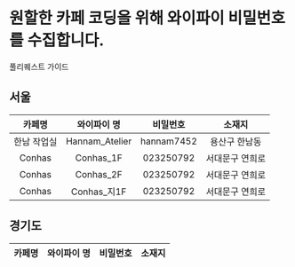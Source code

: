 # 원할한 카페 코딩을 위해 와이파이 비밀번호를 수집합니다.

풀리퀘스트 가이드

## 서울

|   카페명    |  와이파이 명   |  비밀번호  |     소재지      |
| :---------: | :------------: | :--------: | :-------------: |
| 한남 작업실 | Hannam_Atelier | hannam7452 |  용산구 한남동  |
|   Conhas    |   Conhas_1F    | 023250792  | 서대문구 연희로 |
|   Conhas    |   Conhas_2F    | 023250792  | 서대문구 연희로 |
|   Conhas    |  Conhas\_지1F  | 023250792  | 서대문구 연희로 |

## 경기도

| 카페명 | 와이파이 명 | 비밀번호 | 소재지 |
| :----: | :---------: | :------: | :----: |
